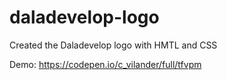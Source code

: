 # daladevelop-logo
Created the Daladevelop logo with HMTL and CSS

Demo: https://codepen.io/c_vilander/full/tfvpm
